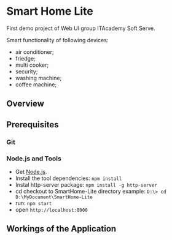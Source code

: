 # Smart Home Lite

First demo project of Web UI group ITAcademy Soft Serve.

Smart functionality of following devices: 
- air conditioner;
- friedge;
- multi cooker;
- security;
- washing machine;
- coffee machine;

## Overview



## Prerequisites

### Git



### Node.js and Tools

- Get [Node.js][node-download].
- Install the tool dependencies: `npm install`
- Instal http-server package: `npm install -g http-server`
- cd checkout to SmartHome-Lite directory  example: `D:\> cd D:\MyDocument\SmartHome-Lite`
- run: `npm start` 
- open `http://localhost:8000`

## Workings of the Application



[node-download]: https://nodejs.org/en/download/